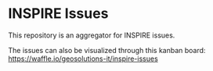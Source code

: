 # INSPIRE Issues

This repository is an aggregator for INSPIRE issues.

The issues can also be visualized through this kanban board:
https://waffle.io/geosolutions-it/inspire-issues
